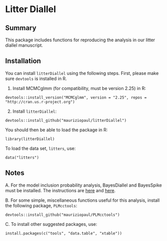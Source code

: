 # Litter Diallel

## Summary

This package includes functions for reproducing the analysis in our litter diallel manuscript.

## Installation

You can install `litterDiallel` using the following steps. First, please make sure `devtools` is installed in R.

1. Install MCMCglmm (for compatibility, must be version 2.25) in R:

```
devtools::install_version("MCMCglmm", version = "2.25", repos = "http://cran.us.r-project.org")
```

2. Install `litterDiallel`:

```
devtools::install_github("mauriziopaul/litterDiallel")
```

You should then be able to load the package in R:

```
library(litterDiallel)
``` 

To load the data set, `litters`, use:

```
data("litters")
```

## Notes

A. For the model inclusion probability analysis, BayesDiallel and BayesSpike must be installed. The instructions are [here](http://valdarlab.unc.edu/software/bayesdiallel/BayesDiallel.html) and [here](http://valdarlab.unc.edu/software/bayesdiallel/BayesDiallel.html).

B. For some simple, miscellaneous functions useful for this analysis, install the following package, `PLMcctools`:

```
devtools::install_github("mauriziopaul/PLMcctools")
```

C. To install other suggested packages, use:

```
install.packages(c("tools", "data.table", "xtable"))
```
